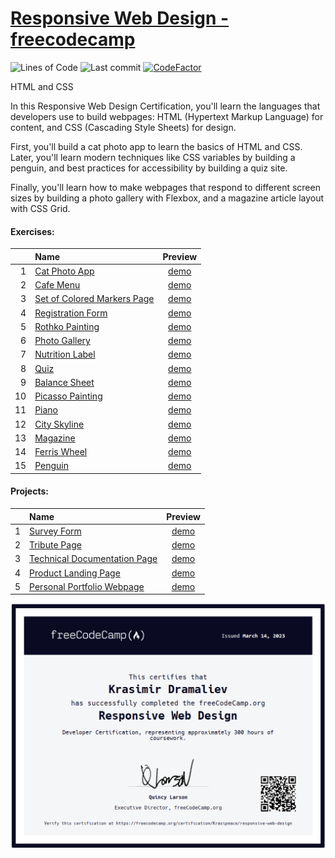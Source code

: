 # [Responsive Web Design - freecodecamp](https://www.freecodecamp.org/learn/2022/responsive-web-design/)
![Lines of Code](https://img.shields.io/tokei/lines/github.com/Krasipeace/Responsive-Web-Design---freecodecamp)
![Last commit](https://img.shields.io/github/last-commit/Krasipeace/Responsive-Web-Design---freecodecamp)
[![CodeFactor](https://www.codefactor.io/repository/github/krasipeace/responsive-web-design---freecodecamp/badge)](https://www.codefactor.io/repository/github/krasipeace/responsive-web-design---freecodecamp)

 HTML and CSS 

In this Responsive Web Design Certification, you'll learn the languages that developers use to build webpages: HTML (Hypertext Markup Language) for content, and CSS (Cascading Style Sheets) for design.

First, you'll build a cat photo app to learn the basics of HTML and CSS. Later, you'll learn modern techniques like CSS variables by building a penguin, and best practices for accessibility by building a quiz site.

Finally, you'll learn how to make webpages that respond to different screen sizes by building a photo gallery with Flexbox, and a magazine article layout with CSS Grid.


#### Exercises:
| | Name | Preview |
| ---: | :--- | :---: |
| 1 | [Cat Photo App][1]               | [demo][16] |
| 2 | [Cafe Menu][2]                   | [demo][17] |
| 3 | [Set of Colored Markers Page][3] | [demo][18] |
| 4 | [Registration Form][4]           | [demo][19] |
| 5 | [Rothko Painting][5]             | [demo][20] |
| 6 | [Photo Gallery][6]               | [demo][21] |
| 7 | [Nutrition Label][7]             | [demo][22] |
| 8 | [Quiz][8]                        | [demo][23] |
| 9 | [Balance Sheet][9]               | [demo][24] |
| 10 | [Picasso Painting][10]          | [demo][25] |
| 11 | [Piano][11]                     | [demo][26] |
| 12 | [City Skyline][12]              | [demo][27] |
| 13 | [Magazine][13]                  | [demo][28] |
| 14 | [Ferris Wheel][14]              | [demo][29] |
| 15 | [Penguin][15]                   | [demo][30] |


#### Projects:
|  | Name | Preview |
| ---: | :--- | :---: |
| 1 | [Survey Form][31]                  | [demo][36] |
| 2 | [Tribute Page][32]                 | [demo][37] |
| 3 | [Technical Documentation Page][33] | [demo][38] |
| 4 | [Product Landing Page][34]         | [demo][39] |
| 5 | [Personal Portfolio Webpage][35]   | [demo][40] |

[1]: https://github.com/Krasipeace/Responsive-Web-Design---freecodecamp/blob/main/1.%20Cat%20Photo%20App/index.html
[2]: https://github.com/Krasipeace/Responsive-Web-Design---freecodecamp/tree/main/2.%20Cafe%20Menu
[3]: https://github.com/Krasipeace/Responsive-Web-Design---freecodecamp/tree/main/3.%20Colored%20Markers
[4]: https://github.com/Krasipeace/Responsive-Web-Design---freecodecamp/tree/main/4.%20Registration%20Form 
[5]: https://github.com/Krasipeace/Responsive-Web-Design---freecodecamp/tree/main/6.%20Rothko%20Painting
[6]: https://github.com/Krasipeace/Responsive-Web-Design---freecodecamp/tree/main/7.%20Photo%20Gallery
[7]: https://github.com/Krasipeace/Responsive-Web-Design---freecodecamp/tree/main/8.%20Nutrition%20Label
[8]: https://github.com/Krasipeace/Responsive-Web-Design---freecodecamp/tree/main/9.%20Quiz
[9]: https://github.com/Krasipeace/Responsive-Web-Design---freecodecamp/tree/main/11.%20Balance%20Sheet
[10]: https://github.com/Krasipeace/Responsive-Web-Design---freecodecamp/tree/main/12.%20Picasso%20Painting
[11]: https://github.com/Krasipeace/Responsive-Web-Design---freecodecamp/tree/main/13.%20Piano
[12]: https://github.com/Krasipeace/Responsive-Web-Design---freecodecamp/tree/main/15.%20City%20Skyline
[13]: https://github.com/Krasipeace/Responsive-Web-Design---freecodecamp/tree/main/16.%20Magazine
[14]: https://github.com/Krasipeace/Responsive-Web-Design---freecodecamp/tree/main/18.%20Ferris%20Wheel
[15]: https://github.com/Krasipeace/Responsive-Web-Design---freecodecamp/tree/main/19.%20Penguin

[16]: https://htmlpreview.github.io/?https://github.com/Krasipeace/Responsive-Web-Design---freecodecamp/blob/main/1.%20Cat%20Photo%20App/index.html
[17]: https://htmlpreview.github.io/?https://github.com/Krasipeace/Responsive-Web-Design---freecodecamp/blob/main/2.%20Cafe%20Menu/index.html
[18]: https://htmlpreview.github.io/?https://github.com/Krasipeace/Responsive-Web-Design---freecodecamp/blob/main/3.%20Colored%20Markers/index.html
[19]: https://htmlpreview.github.io/?https://github.com/Krasipeace/Responsive-Web-Design---freecodecamp/blob/main/4.%20Registration%20Form/index.html 
[20]: https://htmlpreview.github.io/?https://github.com/Krasipeace/Responsive-Web-Design---freecodecamp/blob/main/6.%20Rothko%20Painting/index.html
[21]: https://htmlpreview.github.io/?https://github.com/Krasipeace/Responsive-Web-Design---freecodecamp/blob/main/7.%20Photo%20Gallery/index.html
[22]: https://htmlpreview.github.io/?https://github.com/Krasipeace/Responsive-Web-Design---freecodecamp/blob/main/8.%20Nutrition%20Label/index.html
[23]: https://htmlpreview.github.io/?https://github.com/Krasipeace/Responsive-Web-Design---freecodecamp/blob/main/9.%20Quiz/index.html
[24]: https://htmlpreview.github.io/?https://github.com/Krasipeace/Responsive-Web-Design---freecodecamp/blob/main/11.%20Balance%20Sheet/index.html
[25]: https://htmlpreview.github.io/?https://github.com/Krasipeace/Responsive-Web-Design---freecodecamp/blob/main/12.%20Picasso%20Painting/index.html
[26]: https://htmlpreview.github.io/?https://github.com/Krasipeace/Responsive-Web-Design---freecodecamp/blob/main/13.%20Piano/index.html
[27]: https://htmlpreview.github.io/?https://github.com/Krasipeace/Responsive-Web-Design---freecodecamp/blob/main/15.%20City%20Skyline/index.html
[28]: https://htmlpreview.github.io/?https://github.com/Krasipeace/Responsive-Web-Design---freecodecamp/blob/main/16.%20Magazine/index.html
[29]: https://htmlpreview.github.io/?https://github.com/Krasipeace/Responsive-Web-Design---freecodecamp/blob/main/18.%20Ferris%20Wheel/index.html
[30]: https://htmlpreview.github.io/?https://github.com/Krasipeace/Responsive-Web-Design---freecodecamp/blob/main/19.%20Penguin/index.html

[31]: https://github.com/Krasipeace/Responsive-Web-Design---freecodecamp/tree/main/5.%20Survey%20Form
[32]: https://github.com/Krasipeace/Responsive-Web-Design---freecodecamp/tree/main/10.%20Tribute%20Page
[33]: https://github.com/Krasipeace/Responsive-Web-Design---freecodecamp/tree/main/14.%20Technical%20Documentation%20Page
[34]: https://github.com/Krasipeace/Responsive-Web-Design---freecodecamp/tree/main/17.%20Product%20Landing%20Page
[35]: https://github.com/Krasipeace/Responsive-Web-Design---freecodecamp/tree/main/20.%20Personal%20Portfolio%20Webpage

[36]: https://htmlpreview.github.io/?https://github.com/Krasipeace/Responsive-Web-Design---freecodecamp/blob/main/5.%20Survey%20Form/index.html
[37]: https://htmlpreview.github.io/?https://github.com/Krasipeace/Responsive-Web-Design---freecodecamp/blob/main/10.%20Tribute%20Page/index.html
[38]: https://htmlpreview.github.io/?https://github.com/Krasipeace/Responsive-Web-Design---freecodecamp/blob/main/14.%20Technical%20Documentation%20Page/index.html
[39]: https://htmlpreview.github.io/?https://github.com/Krasipeace/Responsive-Web-Design---freecodecamp/blob/main/17.%20Product%20Landing%20Page/index.html
[40]: https://htmlpreview.github.io/?https://github.com/Krasipeace/Responsive-Web-Design---freecodecamp/blob/main/20.%20Personal%20Portfolio%20Webpage/index.html

![Certificate](certificate.png)